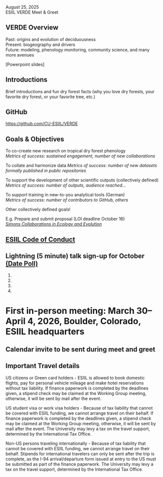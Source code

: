 August 25, 2025  
ESIIL VERDE Meet & Greet

## VERDE Overview

Past: origins and evolution of deciduousness  
Present: biogeography and drivers  
Future: modeling, phenology monitoring, community science, and many more avenues  

[Powerpoint slides]

## Introductions

Brief introductions and fun dry forest facts (why you love dry forests, your favorite dry forest, or your favorite tree, etc.)
	
## GitHub

https://github.com/CU-ESIIL/VERDE

## Goals & Objectives

To co-create new research on tropical dry forest phenology  
_Metrics of success: sustained engagement, number of new collaborations_

To collate and harmonize data
_Metrics of success: number of new datasets formally published in public repositories_

To support the development of other scientific outputs (collectively defined)  
_Metrics of success: number of outputs, audience reached…_

To support training in new-to-you analytical tools (German)  
_Metrics of success: number of contributors to GitHub, others_ 

Other collectively defined goals!

E.g. Prepare and submit proposal (LOI deadline October 16)  
_[Simons Collaborations in Ecology and Evolution](https://www.simonsfoundation.org/grant/simons-collaborations-in-ecology-and-evolution/?tab=how-to-apply)_

## [ESIIL Code of Conduct](https://github.com/CU-ESIIL/VERDE/blob/main/docs/resources/code-of-conduct.md)

## Lightning (5 minute) talk sign-up for October [(Date Poll)](https://whenisgood.net/4xyntj7)
1. 
2.
3.
4. 
	
# First in-person meeting: March 30–April 4, 2026, Boulder, Colorado, ESIIL headquarters
## Calendar invite to be sent during meet and greet

## Important Travel details

US citizens or Green card holders - ESIIL is allowed to book domestic flights, pay for personal vehicle mileage and make hotel reservations without tax liability. If finance paperwork is completed by the deadlines given, a stipend check may be claimed at the Working Group meeting, otherwise, it will be sent by mail after the event.

US student visa or work visa holders - Because of tax liability that cannot be covered with ESIIL funding, we cannot arrange travel on their behalf. If finance paperwork is completed by the deadlines given, a stipend check may be claimed at the Working Group meeting, otherwise, it will be sent by mail after the event. The University may levy a tax on the travel support, determined by the International Tax Office.

Non-US persons traveling internationally - Because of tax liability that cannot be covered with ESIIL funding, we cannot arrange travel on their behalf. Stipends for international travelers can only be sent after the trip is complete, as the I-94 arrival/departure form issued at entry to the US must be submitted as part of the finance paperwork. The University may levy a tax on the travel support, determined by the International Tax Office.
